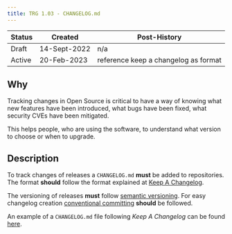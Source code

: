 ```yaml
---
title: TRG 1.03 - CHANGELOG.md
---
```


| Status | Created      | Post-History                         |
|--------|--------------|--------------------------------------|
| Draft  | 14-Sept-2022 | n/a                                  |
| Active | 20-Feb-2023  | reference keep a changelog as format |

## Why

Tracking changes in Open Source is critical to have a way of knowing what new features have been introduced, what bugs have been fixed, what security CVEs have been mitigated.

This helps people, who are using the software, to understand what version to choose or when to upgrade.

## Description

To track changes of releases a `CHANGELOG.md` **must** be added to repositories. The format **should** follow the format
explained at [Keep A Changelog](https://keepachangelog.com/en/1.0.0/).

The versioning of releases **must** follow [semantic versioning](https://semver.org/). For easy changelog
creation [conventional committing](https://www.conventionalcommits.org/en/v1.0.0/#summary) **should** be followed.

An example of a `CHANGELOG.md` file following _Keep A Changelog_ can be
found [here](https://github.com/eclipse-tractusx/tractus-x-release/blob/main/CHANGELOG.md).

